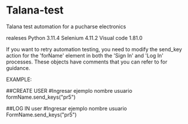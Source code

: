 # Talana-test
Talana test automation for a pucharse electronics

realeses Python 3.11.4 Selenium 4.11.2 Visual code 1.81.0

If you want to retry automation testing, you need to modify the send_key action for the 'forName' element in both the 'Sign In' and 'Log In' processes. These objects have comments that you can refer to for guidance.

EXAMPLE:

##CREATE USER #Ingresar ejemplo nombre usuario formName.send_keys("pr5")

##LOG IN user #Ingresar ejemplo nombre usuario FormName.send_keys("pr5")
